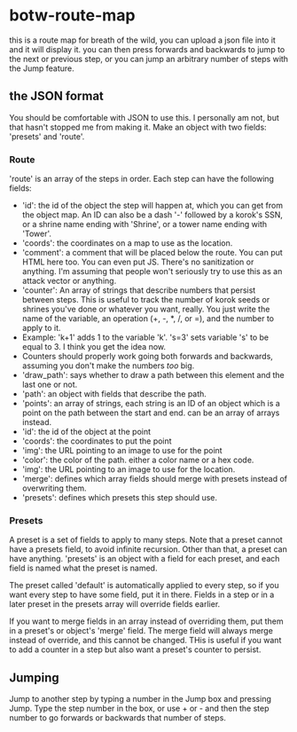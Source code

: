 # botw-route-map

this is a route map for breath of the wild, you can upload a json file into it and it will display it. you can then press forwards and backwards to jump to the next or previous step, or you can jump an arbitrary number of steps with the Jump feature.

## the JSON format

You should be comfortable with JSON to use this. I personally am not, but that hasn't stopped me from making it.
Make an object with two fields: 'presets' and 'route'.

### Route

'route' is an array of the steps in order. Each step can have the following fields:

* 'id': the id of the object the step will happen at, which you can get from the object map. An ID can also  be a dash '-' followed by a korok's SSN, or a shrine name ending with 'Shrine', or a tower name ending with 'Tower'.
* 'coords': the coordinates on a map to use as the location.
* 'comment': a comment that will be placed below the route. You can put HTML here too. You can even put JS. There's no sanitization or anything. I'm assuming that people won't seriously try to use this as an attack vector or anything.
* 'counter': An array of strings that describe numbers that persist between steps. This is useful to track the number of korok seeds or shrines you've done or whatever you want, really. You just write the name of the variable, an operation (+, -, *, /, or =), and the number to apply to it. 
 * Example: 'k+1' adds 1 to the variable 'k'. 's=3' sets variable 's' to be equal to 3. I think you get the idea now.
 * Counters should properly work going both forwards and backwards, assuming you don't make the numbers *too* big.
* 'draw_path': says whether to draw a path between this element and the last one or not.
* 'path': an object with fields that describe the path.
 * 'points': an array of strings, each string is an ID of an object which is a point on the path between the start and end. can be an array of arrays instead.
  * 'id': the id of the object at the point
  * 'coords': the coordinates to put the point
  * 'img': the URL pointing to an image to use for the point
 * 'color': the color of the path. either a color name or a hex code.
* 'img': the URL pointing to an image to use for the location.
* 'merge': defines which array fields should merge with presets instead of overwriting them.
* 'presets': defines which presets this step should use.

### Presets

A preset is a set of fields to apply to many steps. Note that a preset cannot have a presets field, to avoid infinite recursion. Other than that, a preset can have anything. 'presets' is an object with a field for each preset, and each field is named what the preset is named.

The preset called 'default' is automatically applied to every step, so if you want every step to have some field, put it in there. Fields in a step or in a later preset in the presets array will override fields earlier. 

If you want to merge fields in an array instead of overriding them, put them in a preset's or object's 'merge' field. The merge field will always merge instead of override, and this cannot be changed. THis is useful if you want to add a counter in a step but also want a preset's counter to persist.

## Jumping

Jump to another step by typing a number in the Jump box and pressing Jump. Type the step number in the box, or use + or - and then the step number to go forwards or backwards that number of steps.